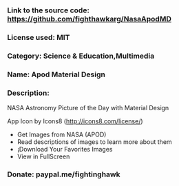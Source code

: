 ### Link to the source code: https://github.com/fighthawkarg/NasaApodMD
### License used: MIT
### Category: Science & Education,Multimedia
### Name: Apod Material Design
### Description: 
NASA Astronomy Picture of the Day with Material Design

App Icon by Icons8 (http://icons8.com/license/)

* Get Images from NASA (APOD) 
* Read descriptions of images to learn more about them 
* ¡Download Your Favorites Images 
* View in FullScreen

### Donate: paypal.me/fightinghawk

